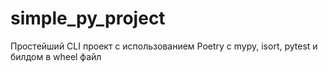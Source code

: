 # simple_py_project
Простейший CLI проект с использованием Poetry с mypy, isort, pytest и билдом в wheel файл
